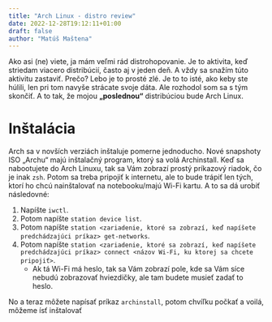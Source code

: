 ```yaml
---
title: "Arch Linux - distro review"
date: 2022-12-28T19:12:11+01:00
draft: false
author: "Matúš Maštena"
---
```


Ako asi (ne) viete, ja mám veľmi rád distrohopovanie. Je to aktivita, keď striedam viacero distribúcií, často aj v jeden deň. A vždy sa snažím túto aktivitu zastaviť. Prečo? Lebo je to prosté zlé. Je to to isté, ako keby ste húlili, len pri tom navyše strácate svoje dáta. Ale rozhodol som sa s tým skončiť. A to tak, že mojou ****„poslednou“**** distribúciou bude Arch Linux.

# Inštalácia

Arch sa v novších verziách inštaluje pomerne jednoducho. Nové snapshoty ISO „Archu“ majú inštalačný program, ktorý sa volá Archinstall. Keď sa nabootujete do Arch Linuxu, tak sa Vám zobrazí prostý príkazový riadok, čo je inak ``zsh``. Potom sa treba pripojiť k internetu, ale to bude trápiť len tých, ktorí ho chcú nainštalovať na notebooku/majú Wi-Fi kartu. A to sa dá urobiť následovné:

1. Napíšte ``iwctl``.
2. Potom napíšte ``station device list``.
3. Potom napíšte ``station <zariadenie, ktoré sa zobrazí, keď napíšete predchádzajúci príkaz> get-networks``. 
4. Potom napíšte ``station <zariadenie, ktoré sa zobrazí, keď napíšete predchádzajúci príkaz> connect <názov Wi-Fi, ku ktorej sa chcete pripojiť>``.
    - Ak tá Wi-Fi má heslo, tak sa Vám zobrazí pole, kde sa Vám síce nebudú zobrazovať hviezdičky, ale tam budete musieť zadať to heslo.

No a teraz môžete napísať príkaz ``archinstall``, potom chvíľku počkať a voilá, môžeme ísť inštalovať

